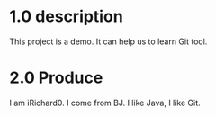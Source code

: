 # 1.0 description
This project is a demo.
It can help us to learn Git tool.

# 2.0 Produce
I am iRichard0.
I come from BJ.
I like Java, I like Git.
